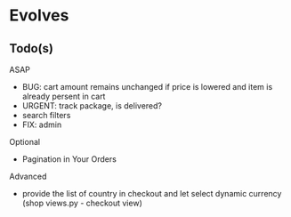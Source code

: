 # Evolves

## Todo(s)

 ASAP
 - BUG: cart amount remains unchanged if price is lowered and item is already persent in cart
 - URGENT: track package, is delivered?
 - search filters
 - FIX: admin

 Optional
 - Pagination in Your Orders

 Advanced
 - provide the list of country in checkout and let select dynamic currency (shop views.py - checkout view)